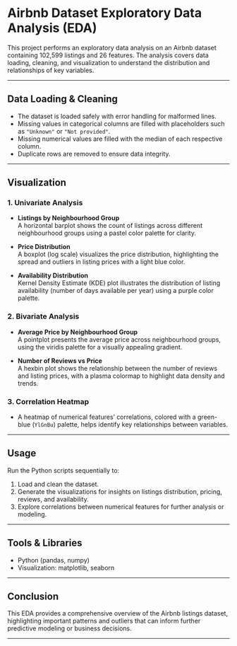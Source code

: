 # Airbnb Dataset Exploratory Data Analysis (EDA)

This project performs an exploratory data analysis on an Airbnb dataset containing 102,599 listings and 26 features. The analysis covers data loading, cleaning, and visualization to understand the distribution and relationships of key variables.

---

## Data Loading & Cleaning

- The dataset is loaded safely with error handling for malformed lines.
- Missing values in categorical columns are filled with placeholders such as `"Unknown"` or `"Not provided"`.
- Missing numerical values are filled with the median of each respective column.
- Duplicate rows are removed to ensure data integrity.

---

## Visualization

### 1. Univariate Analysis

- **Listings by Neighbourhood Group**  
  A horizontal barplot shows the count of listings across different neighbourhood groups using a pastel color palette for clarity.

- **Price Distribution**  
  A boxplot (log scale) visualizes the price distribution, highlighting the spread and outliers in listing prices with a light blue color.

- **Availability Distribution**  
  Kernel Density Estimate (KDE) plot illustrates the distribution of listing availability (number of days available per year) using a purple color palette.

### 2. Bivariate Analysis

- **Average Price by Neighbourhood Group**  
  A pointplot presents the average price across neighbourhood groups, using the viridis palette for a visually appealing gradient.

- **Number of Reviews vs Price**  
  A hexbin plot shows the relationship between the number of reviews and listing prices, with a plasma colormap to highlight data density and trends.

### 3. Correlation Heatmap

- A heatmap of numerical features’ correlations, colored with a green-blue (`YlGnBu`) palette, helps identify key relationships between variables.

---

## Usage

Run the Python scripts sequentially to:

1. Load and clean the dataset.
2. Generate the visualizations for insights on listings distribution, pricing, reviews, and availability.
3. Explore correlations between numerical features for further analysis or modeling.

---

## Tools & Libraries

- Python (pandas, numpy)
- Visualization: matplotlib, seaborn

---

## Conclusion

This EDA provides a comprehensive overview of the Airbnb listings dataset, highlighting important patterns and outliers that can inform further predictive modeling or business decisions.

---

